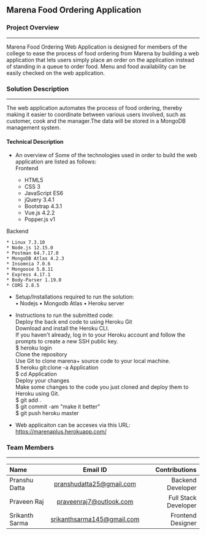## Marena Food Ordering Application

### Project Overview
----------------------------------
Marena Food Ordering Web Application is designed for members of the college to ease the process of food ordering from Marena by building a web application that lets users simply place an order on the application instead of standing in a queue to order food. Menu and food availability can be easily checked on the web application. 

### Solution Description
----------------------------------
The web application automates the process of food ordering, thereby making it easier to coordinate between various users involved, such as customer, cook and the manager.The data will be stored in a MongoDB management system.

#### Technical Description

* An overview of Some of the technologies used in order to build the web application are listed as follows: <br>
Frontend <br>


    * HTML5
    * CSS 3
    * JavaScript ES6
    * jQuery 3.4.1
    * Bootstrap 4.3.1
    * Vue.js 4.2.2
    * Popper.js v1

Backend <br>

    * Linux 7.3.10
    * Node.js 12.15.0
    * Postman 64.7.17.0
    * MongoDB Atlas 4.2.3
    * Insomnia 7.0.6
    * Mongoose 5.8.11
    * Express 4.17.1
    * Body-Parser 1.19.0
    * CORS 2.8.5

* Setup/Installations required to run the solution: <br>
     • Nodejs
     • Mongodb Atlas 
     • Heroku server

* Instructions to run the submitted code: <br>
    Deploy the back end code to using Heroku Git<br>
    Download and install the Heroku CLI.<br>
    If you haven't already, log in to your Heroku account and follow the prompts to create a new SSH public key.<br>
    $ heroku login<br>
    Clone the repository<br>
    Use Git to clone marena+ source code to your local machine.<br>
    $ heroku git:clone -a Application<br>
    $ cd Application<br>
    Deploy your changes<br>
    Make some changes to the code you just cloned and deploy them to Heroku using Git.<br>
    $ git add .<br>
    $ git commit -am "make it better"<br>
    $ git push heroku master<br>
 
 * Web applicaiton can be acceses via this URL: https://marenaplus.herokuapp.com/

### Team Members
----------------------------------

| Name      | Email ID     | Contributions    |
| :------------- | :----------: | -----------: |
| Pranshu Datta | pranshudatta25@gmail.com | Backend Developer |
| Praveen Raj | praveenraj7@outlook.com | Full Stack Developer |
| Srikanth Sarma | srikanthsarma145@gmail.com | Frontend Designer |
